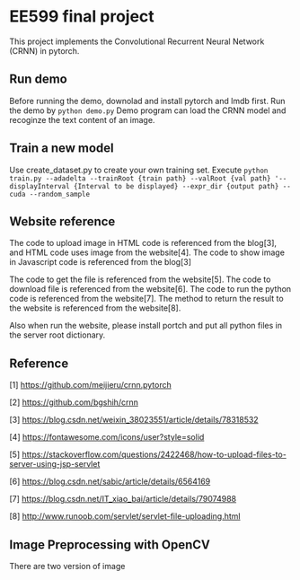 # EE599 final project
This project implements the Convolutional Recurrent Neural Network (CRNN) in pytorch.

Run demo
--------
Before running the demo, downolad and install pytorch and lmdb first.
Run the demo by
`python demo.py`
Demo program can load the CRNN model and recoginze the text content of an image.

Train a new model
-----------------
Use create_dataset.py to create your own training set.
Execute ``python train.py --adadelta --trainRoot {train path} --valRoot {val path} '--displayInterval {Interval to be displayed} --expr_dir {output path} --cuda --random_sample``

Website reference
-----------------
The code to upload image in HTML code is referenced from the blog[3], and HTML code uses image from the website[4]. The code to show image in Javascript code is referenced from the blog[3]

The code to get the file is referenced from the website[5]. The code to download file is referenced from the website[6]. The code to run the python code is referenced from the website[7]. The method to return the result to the website is referenced from the website[8].

Also when run the website, please install portch and put all python files in the server root dictionary.

Reference
-----------------
[1] https://github.com/meijieru/crnn.pytorch

[2] https://github.com/bgshih/crnn

[3] https://blog.csdn.net/weixin_38023551/article/details/78318532  

[4] https://fontawesome.com/icons/user?style=solid 

[5] https://stackoverflow.com/questions/2422468/how-to-upload-files-to-server-using-jsp-servlet

[6] https://blog.csdn.net/sabic/article/details/6564169

[7] https://blog.csdn.net/IT_xiao_bai/article/details/79074988  

[8] http://www.runoob.com/servlet/servlet-file-uploading.html


Image Preprocessing with OpenCV
-----------------
There are two version of image
